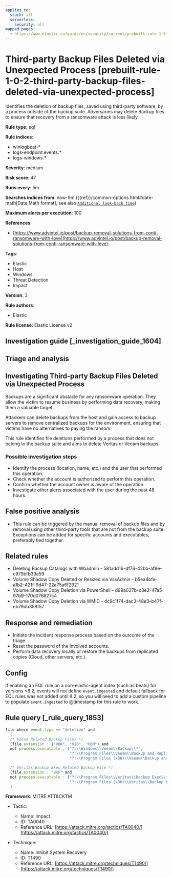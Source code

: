 ```yaml
---
applies_to:
  stack: all
  serverless:
    security: all
mapped_pages:
  - https://www.elastic.co/guide/en/security/current/prebuilt-rule-1-0-2-third-party-backup-files-deleted-via-unexpected-process.html
---
```


# Third-party Backup Files Deleted via Unexpected Process [prebuilt-rule-1-0-2-third-party-backup-files-deleted-via-unexpected-process]

Identifies the deletion of backup files, saved using third-party software, by a process outside of the backup suite. Adversaries may delete Backup files to ensure that recovery from a ransomware attack is less likely.

**Rule type**: eql

**Rule indices**:

* winlogbeat-*
* logs-endpoint.events.*
* logs-windows.*

**Severity**: medium

**Risk score**: 47

**Runs every**: 5m

**Searches indices from**: now-9m ({{ref}}/common-options.html#date-math[Date Math format], see also [`Additional look-back time`](docs-content://solutions/security/detect-and-alert/create-detection-rule.md#rule-schedule))

**Maximum alerts per execution**: 100

**References**:

* [https://www.advintel.io/post/backup-removal-solutions-from-conti-ransomware-with-love](https://www.advintel.io/post/backup-removal-solutions-from-conti-ransomware-with-love)

**Tags**:

* Elastic
* Host
* Windows
* Threat Detection
* Impact

**Version**: 3

**Rule authors**:

* Elastic

**Rule license**: Elastic License v2

## Investigation guide [_investigation_guide_1604]

## Triage and analysis

## Investigating Third-party Backup Files Deleted via Unexpected Process

Backups are a significant obstacle for any ransomware operation. They allow the victim to resume business by performing
data recovery, making them a valuable target.

Attackers can delete backups from the host and gain access to backup servers to remove centralized backups for the
environment, ensuring that victims have no alternatives to paying the ransom.

This rule identifies file deletions performed by a process that does not belong to the backup suite and aims to delete
Veritas or Veeam backups.

### Possible investigation steps

- Identify the process (location, name, etc.) and the user that performed this operation.
- Check whether the account is authorized to perform this operation.
- Confirm whether the account owner is aware of the operation.
- Investigate other alerts associated with the user during the past 48 hours.

## False positive analysis

- This rule can be triggered by the manual removal of backup files and by removal using other third-party tools that are
not from the backup suite. Exceptions can be added for specific accounts and executables, preferably tied together.

## Related rules

- Deleting Backup Catalogs with Wbadmin - 581add16-df76-42bb-af8e-c979bfb39a59
- Volume Shadow Copy Deleted or Resized via VssAdmin - b5ea4bfe-a1b2-421f-9d47-22a75a6f2921
- Volume Shadow Copy Deletion via PowerShell - d99a037b-c8e2-47a5-97b9-170d076827c4
- Volume Shadow Copy Deletion via WMIC - dc9c1f74-dac3-48e3-b47f-eb79db358f57

## Response and remediation

- Initiate the incident response process based on the outcome of the triage.
- Reset the password of the involved accounts.
- Perform data recovery locally or restore the backups from replicated copies (Cloud, other servers, etc.).


## Config

If enabling an EQL rule on a non-elastic-agent index (such as beats) for versions <8.2, events will not define `event.ingested` and default fallback for EQL rules was not added until 8.2, so you will need to add a custom pipeline to populate `event.ingested` to @timestamp for this rule to work.

## Rule query [_rule_query_1853]

```js
file where event.type == "deletion" and
  (
  /* Veeam Related Backup Files */
  (file.extension : ("VBK", "VIB", "VBM") and
  not process.executable : ("?:\\Windows\\Veeam\\Backup\\*",
                            "?:\\Program Files\\Veeam\\Backup and Replication\\*",
                            "?:\\Program Files (x86)\\Veeam\\Backup and Replication\\*")) or

  /* Veritas Backup Exec Related Backup File */
  (file.extension : "BKF" and
  not process.executable : ("?:\\Program Files\\Veritas\\Backup Exec\\*",
                            "?:\\Program Files (x86)\\Veritas\\Backup Exec\\*"))
  )
```

**Framework**: MITRE ATT&CKTM

* Tactic:

    * Name: Impact
    * ID: TA0040
    * Reference URL: [https://attack.mitre.org/tactics/TA0040/](https://attack.mitre.org/tactics/TA0040/)

* Technique:

    * Name: Inhibit System Recovery
    * ID: T1490
    * Reference URL: [https://attack.mitre.org/techniques/T1490/](https://attack.mitre.org/techniques/T1490/)



